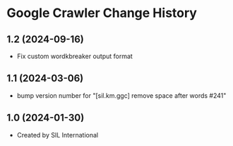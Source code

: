Google Crawler Change History
====================

1.2 (2024-09-16)
----------------
* Fix custom wordkbreaker output format

1.1 (2024-03-06)
----------------
* bump version number for "[sil.km.ggc] remove space after words #241"

1.0 (2024-01-30)
----------------
* Created by SIL International
